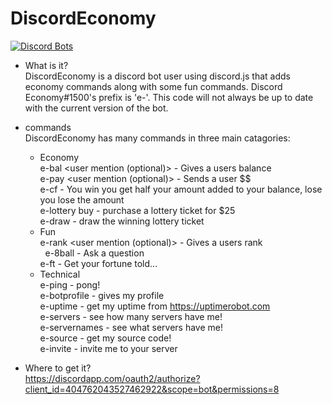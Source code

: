 # DiscordEconomy

[![Discord Bots](https://discordbots.org/api/widget/404762043527462922.svg)](https://discordbots.org/bot/404762043527462922)

 - What is it?<br>
 DiscordEconomy is a discord bot user using discord.js that adds economy commands along with some fun commands. Discord Economy#1500's prefix is 'e-'. This code will not always be up to date with the current version of the bot.
 
 - commands<br>
 DiscordEconomy has many commands in three main catagories:
   * Economy<br>
    e-bal <user mention (optional)> - Gives a users balance<br>
    e-pay <amount> <user mention (optional)> - Sends a user $$ <br>
    e-cf <amount> - You win you get half your amount added to your balance, lose you lose the amount<br>
    e-lottery buy - purchase a lottery ticket for $25<br>
    e-draw - draw the winning lottery ticket<br>
   * Fun<br>
    e-rank <user mention (optional)> - Gives a users rank<br>
    e-8ball <question> - Ask a question<br>
    e-ft - Get your fortune told...<br>
   * Technical<br>
    e-ping - pong!<br>
    e-botprofile - gives my profile<br>
    e-uptime - get my uptime from https://uptimerobot.com<br>
    e-servers - see how many servers have me!<br>
    e-servernames - see what servers have me!<br>
    e-source - get my source code!<br>
    e-invite - invite me to your server<br>
 - Where to get it?<br>
 https://discordapp.com/oauth2/authorize?client_id=404762043527462922&scope=bot&permissions=8
